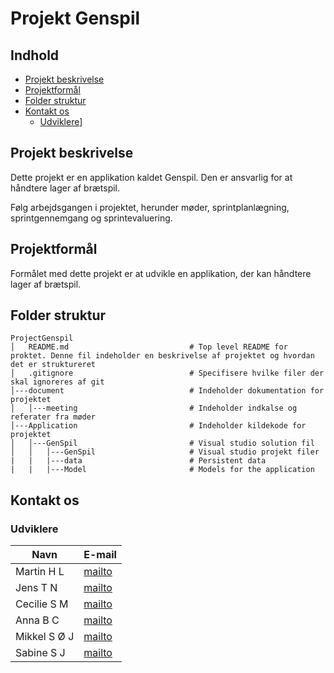 ﻿# Projekt Genspil


## Indhold

- [Projekt beskrivelse](#projekt-beskrivelse)
- [Projektformål](#projektformål)
- [Folder struktur](#folder-struktur)
- [Kontakt os](#kontakt-os)
  - [Udviklere](#udviklere)]

## Projekt beskrivelse

Dette projekt er en applikation kaldet Genspil. Den er ansvarlig for at håndtere lager af brætspil.

Følg arbejdsgangen i projektet, herunder møder, sprintplanlægning, sprintgennemgang og sprintevaluering.

## Projektformål

Formålet med dette projekt er at udvikle en applikation, der kan håndtere lager af brætspil.

## Folder struktur
```
ProjectGenspil
│   README.md                           # Top level README for proktet. Denne fil indeholder en beskrivelse af projektet og hvordan det er struktureret
│   .gitignore                          # Specifisere hvilke filer der skal ignoreres af git
│---document                            # Indeholder dokumentation for projektet
│   │---meeting                         # Indeholder indkalse og referater fra møder
│---Application                         # Indeholder kildekode for projektet
│   │---GenSpil                         # Visual studio solution fil
│   │   │---GenSpil                     # Visual studio projekt filer
|   |   |---data                        # Persistent data
|   |   |---Model                       # Models for the application
```

## Kontakt os

### Udviklere

| Navn          | E-mail            |
|---------------|-------------------|
| Martin H L    | [mailto](mailto:mhli71391@edu.ucl.dk) |
| Jens T N      | [mailto](mailto:jtni71354@edu.ucl.dk) |
| Cecilie S M   | [mailto](mailto:csmo71359@edu.ucl.dk) |
| Anna B C      | [mailto](mailto:abco71356@edu.ucl.dk) |
| Mikkel S Ø J  | [mailto](mailto:msoj71393@edu.ucl.dk) |
| Sabine S J    | [mailto](mailto:ssje71367@edu.ucl.dk) |

